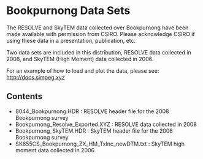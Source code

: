 Bookpurnong Data Sets
=====================

The RESOLVE and SkyTEM data collected over Bookpurnong have been made available with permission from CSIRO. Please acknowledge CSIRO if using these data in a presentation, publication, etc.

Two data sets are included in this distribution, RESOLVE data collected in 2008, and SkyTEM (High Moment) data collected in 2006.

For an example of how to load and plot the data, please see: http://docs.simpeg.xyz


Contents
--------

- 8044_Bookpurnong.HDR : RESOLVE header file for the 2008 Bookpurnong survey
- Bookpurnong_Resolve_Exported.XYZ : RESOLVE data collected in 2008
- Bookpurnong_SkyTEM.HDR : SkyTEM header file for the 2006 Bookpurnong survey
- SK655CS_Bookpurnong_ZX_HM_TxInc_newDTM.txt : SkyTEM high moment data collected in 2006



